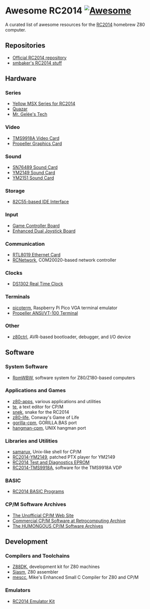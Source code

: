 # Awesome RC2014 [![Awesome](https://cdn.rawgit.com/sindresorhus/awesome/d7305f38d29fed78fa85652e3a63e154dd8e8829/media/badge.svg)](https://github.com/sindresorhus/awesome)

A curated list of awesome resources for the [RC2014](https://rc2014.co.uk/) homebrew Z80 computer.

## Repositories
- [Official RC2014 repository](https://github.com/RC2014Z80/RC2014)
- [smbaker's RC2014 stuff](https://github.com/sbelectronics/rc2014)

## Hardware

### Series
- [Yellow MSX Series for RC2014](https://github.com/vipoo/yellow-msx-series-for-rc2014)
- [Quazar](https://2014.samcoupe.com/)
- [Mr. Gelée's Tech](https://jerryfrost1.wixsite.com/tech)

### Video
- [TMS9918A Video Card](https://github.com/jblang/TMS9918A)
- [Propeller Graphics Card](https://github.com/maccasoft/propeller-graphics-card)

### Sound
- [SN76489 Sound Card](https://github.com/jblang/SN76489)
- [YM2149 Sound Card](https://github.com/electrified/rc2014-ym2149)
- [YM2151 Sound Card](https://github.com/electrified/rc2014-ym2151)

### Storage
- [82C55-based IDE Interface](https://github.com/electrified/rc2014-82c55-ide)

### Input
- [Game Controller Board](https://github.com/jblang/GameController)
- [Enhanced Dual Joystick Board](https://github.com/maccasoft/enhanced-dual-joystick)

### Communication
- [RTL8019 Ethernet Card](https://github.com/Manawyrm/RC2014-Ethernet)
- [RCNetwork](https://github.com/tpycio/RCNetwork), COM20020-based network controller

### Clocks
- [DS1302 Real Time Clock](https://github.com/electrified/rc2014-ds1302-rtc)

### Terminals
- [picoterm](https://github.com/RC2014Z80/picoterm), Raspberry Pi Pico VGA terminal emulator
- [Propeller ANSI/VT-100 Terminal](https://github.com/maccasoft/propeller-vt100-terminal)

### Other
- [z80ctrl](https://github.com/jblang/z80ctrl), AVR-based bootloader, debugger, and I/O device

## Software

### System Software
- [RomWBW](https://github.com/wwarthen/RomWBW), software system for Z80/Z180-based computers

### Applications and Games
- [z80-apps](https://github.com/maccasoft/z80-apps), various applications and utilities
- [te](https://github.com/MiguelVis/te), a text editor for CP/M
- [snek](https://github.com/blaknite/snek), snake for the RC2014
- [z80-life](https://github.com/ncot-tech/z80-life), Conway's Game of Life
- [gorilla-cpm](https://github.com/sblendorio/gorilla-cpm), GORILLA.BAS port
- [hangman-cpm](https://github.com/sblendorio/hangman-cpm), UNIX hangman port

### Libraries and Utilities
- [samarux](https://github.com/MiguelVis/samarux), Unix-like shell for CP/M
- [RC2014-YM2149](https://github.com/MMaciocia/RC2014-YM2149), patched PTX player for YM2149
- [RC2014 Test and Diagnostics EPROM](https://github.com/anachrocomputer/RC2014tester)
- [RC2014-TMS9918A](https://github.com/shieladixon/RC2014-TMS9918A), software for the TMS9918A VDP

### BASIC
- [RC2014 BASIC Programs](https://github.com/RC2014Z80/RC2014-BASIC-Programs)

### CP/M Software Archives
- [The Unofficial CP/M Web Site](http://www.cpm.z80.de/)
- [Commercial CP/M Software at Retrocomputing Archive](http://www.retroarchive.org/cpm/)
- [The HUMONGOUS CP/M Software Archives](http://cpmarchives.classiccmp.org/)

## Development

### Compilers and Toolchains
- [Z88DK](https://github.com/z88dk/z88dk), development kit for Z80 machines
- [Sjasm](https://github.com/Konamiman/Sjasm), Z80 assembler
- [mescc](https://github.com/MiguelVis/mescc), Mike's Enhanced Small C Compiler for Z80 and CP/M

### Emulators
- [RC2014 Emulator Kit](https://github.com/EtchedPixels/RC2014)
